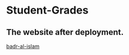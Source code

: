 # Student-Grades

## The website after deployment.
  [badr-al-islam](https://badr-al-islam.onrender.com)
